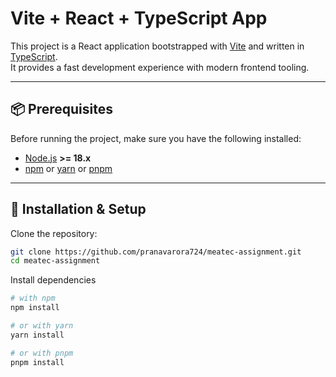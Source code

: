 # Vite + React + TypeScript App

This project is a React application bootstrapped with [Vite](https://vitejs.dev/) and written in [TypeScript](https://www.typescriptlang.org/).  
It provides a fast development experience with modern frontend tooling.

---

## 📦 Prerequisites
Before running the project, make sure you have the following installed:

- [Node.js](https://nodejs.org/) **>= 18.x**  
- [npm](https://www.npmjs.com/) or [yarn](https://yarnpkg.com/) or [pnpm](https://pnpm.io/)

---

## 🔧 Installation & Setup

Clone the repository:

```bash
git clone https://github.com/pranavarora724/meatec-assignment.git
cd meatec-assignment

```

Install dependencies

```bash
# with npm
npm install

# or with yarn
yarn install

# or with pnpm
pnpm install
```